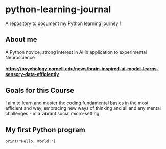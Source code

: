 # python-learning-journal
A repository to document my Python learning journey
!
## About me
A Python novice, strong interest in AI in application to experimental Neuroscience 
#### https://psychology.cornell.edu/news/brain-inspired-ai-model-learns-sensory-data-efficiently

## Goals for this Course
I aim to learn and master the coding fundamental basics in the most efficient and way, embracing new ways of thinking and all and any mental challenges - in a vibrant social micro-setting 
## My first Python program
`print("Hello, World!")`
